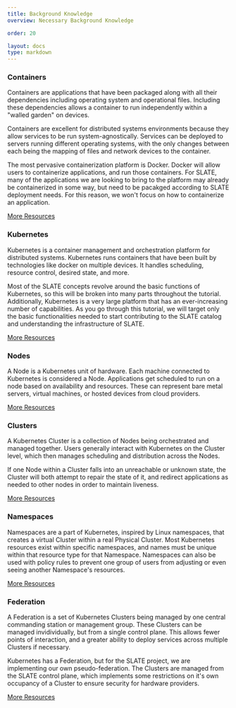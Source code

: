 ```yaml
---
title: Background Knowledge
overview: Necessary Background Knowledge

order: 20

layout: docs
type: markdown
---
```


<html>
<head>
  <link rel="stylesheet" href="https://cdn.jsdelivr.net/npm/semantic-ui@2.4.0/dist/semantic.min.css">
  <title>Helm</title>
</head>
<body>
          <div class="content">
              <div>
                      <div class="ui grey segment">
                          <h3 class="ui header">Containers</h3>
                          <p> Containers are applications that have been packaged along with all their dependencies including operating system and operational files. Including these dependencies allows a container to run independently within a "walled garden" on devices. </p>
                          <p> Containers are excellent for distributed systems environments because they allow services to be run system-agnostically. Services can be deployed to servers running different operating systems, with the only changes between each being the mapping of files and network devices to the container. </p>
                          <p> The most pervasive containerization platform is Docker. Docker will allow users to containerize applications, and run those containers. For SLATE, many of the applications we are looking to bring to the platform may already be containerized in some way, but need to be pacakged according to SLATE deployment needs. For this reason, we won't focus on how to containerize an application. </p>
                          <a href="https://www.docker.com/resources/what-container" class="ui gray button" role="button"> More Resources </a>
                      </div>
                      <div class="ui grey segment">
                          <h3 class="ui header">Kubernetes</h3>
                          <p> Kubernetes is a container management and orchestration platform for distributed systems. Kubernetes runs containers that have been built by technologies like docker on multiple devices. It handles scheduling, resource control, desired state, and more.</p>
                          <p> Most of the SLATE concepts revolve around the basic functions of Kubernetes, so this will be broken into many parts throughout the tutorial. Additionally, Kubernetes is a very large platform that has an ever-increasing number of capabilities. As you go through this tutorial, we will target only the basic functionalities needed to start contributing to the SLATE catalog and understanding the infrastructure of SLATE. </p>
                          <a href="https://kubernetes.io/docs/concepts/" class="ui gray button" role="button"> More Resources </a>
                      </div>
                      <div class="ui grey segment">
                          <h3 class="ui header">Nodes</h3>
                          <p> A Node is a Kubernetes unit of hardware. Each machine connected to Kubernetes is considered a Node. Applications get scheduled to run on a node based on availability and resources. These can represent bare metal servers, virtual machines, or hosted devices from cloud providers. </p>
                          <a href="https://kubernetes.io/docs/concepts/architecture/nodes/" class="ui gray button" role="button"> More Resources </a>
                      </div>
                      <div class="ui grey segment">
                          <h3 class="ui header">Clusters</h3>
                          <p> A Kubernetes Cluster is a collection of Nodes being orchestrated and managed together. Users generally interact with Kubernetes on the Cluster level, which then manages scheduling and distribution across the Nodes. </p>
                          <p> If one Node within a Cluster falls into an unreachable or unknown state, the Cluster will both attempt to repair the state of it, and redirect applications as needed to other nodes in order to maintain liveness. </p>
                          <a href="https://kubernetesbootcamp.github.io/kubernetes-bootcamp/1-1.html" class="ui gray button" role="button"> More Resources </a>
                      </div>
                      <div class="ui grey segment">
                          <h3 class="ui header">Namespaces</h3>
                          <p> Namespaces are a part of Kubernetes, inspired by Linux namespaces, that creates a virtual Cluster within a real Physical Cluster. Most Kubernetes resources exist within specific namespaces, and names must be unique within that resource type for that Namespace. Namespaces can also be used with policy rules to prevent one group of users from adjusting or even seeing another Namespace's resources. </p>
                          <a href="https://kubernetes.io/docs/concepts/overview/working-with-objects/namespaces/" class="ui gray button" role="button"> More Resources </a>
                      </div>
                      <div class="ui grey segment">
                          <h3 class="ui header">Federation</h3>
                          <p> A Federation is a set of Kubernetes Clusters being managed by one central commanding station or management group. These Clusters can be managed invidividually, but from a single control plane. This allows fewer points of interaction, and a greater ability to deploy services across multiple Clusters if necessary. </p>
                          <p> Kubernetes has a Federation, but for the SLATE project, we are implementing our own pseudo-federation. The Clusters are managed from the SLATE control plane, which implements some restrictions on it's own occupancy of a Cluster to ensure security for hardware providers. </p>
                          <a href="https://kubernetes.io/docs/concepts/cluster-administration/federation/" class="ui gray button" role="button"> More Resources </a>
			  </div>
			</div>
              </div>
</body>
</html>
